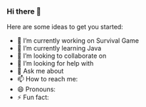 ### Hi there 👋

Here are some ideas to get you started:

- 🔭 I’m currently working on Survival Game
- 🌱 I’m currently learning Java
- 👯 I’m looking to collaborate on
- 🤔 I’m looking for help with
- 💬 Ask me about
- 📫 How to reach me:
- 😄 Pronouns:
- ⚡ Fun fact:
